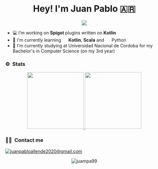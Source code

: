 <h1 align="center"> Hey! I'm Juan Pablo 🇦🇷️</h1>

<p align="center">
  <img src="https://komarev.com/ghpvc/?username=juampa99&color=red&style=flat">
</p>

- 💻️ I’m working on **Spigot** plugins written on **Kotlin**
- 🌱 I'm currently learning <img align="center" height="16" width="16" src="https://upload.wikimedia.org/wikipedia/commons/0/06/Kotlin_Icon.svg"/> **Kotlin**, **Scala** and <img align="center" height="16" width="16" src="https://upload.wikimedia.org/wikipedia/commons/c/c3/Python-logo-notext.svg"/> Python
- 📕️ I'm currently studying at Universidad Nacional de Cordoba for my Bachelor's in Computer Science (on my 3rd year)

### ⚙️ &nbsp;Stats

<p align="center">
<a href="https://github.com/juampa99">
  <img height="180em" src="https://github-readme-stats-eight-theta.vercel.app/api?username=juampa99&show_icons=true&theme=prussian&include_all_commits=true&count_private=true"/>
  <img height="180em" src="https://github-readme-stats-eight-theta.vercel.app/api/top-langs/?username=juampa99&layout=compact&langs_count=8&theme=prussian"/>
</a>
</p>

### 🤝🏻 &nbsp;Contact me
<a href="mailto:juanpabloallende2020@gmail.com"><img src="https://img.shields.io/badge/juanpabloallende2020@gmail.com-D14836?style=flat&logo=Gmail&logoColor=white" alt="juanpabloallende2020@gmail.com"/></a>

<p align="center"><img align="center" src="https://github-readme-streak-stats.herokuapp.com/?user=juampa99&theme=prussian" alt="juampa99" /></p>
